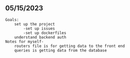 ## 05/15/2023
    Goals:
        set up the project
            -set up issues
            -set up dockerfiles
        understand backend auth
    Notes for myself-
        routers file is for getting data to the front end
        queries is getting data from the database